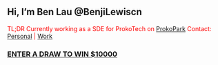 ## Hi, I’m Ben Lau @BenjiLewiscn
<span style="color:red">TL;DR<span>
Currently working as a SDE for ProkoTech on [ProkoPark](https://www.prokopark.us/)
Contact: [Personal](benjilewiscn@gmail.com) | [Work](yzh.ben.lau@gmail.com)
### [ENTER A DRAW TO WIN $10000](https://www.youtube.com/watch?v=dQw4w9WgXcQ)
